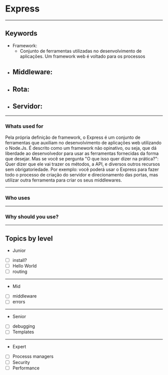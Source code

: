 # Express
------
## Keywords
- Framework:
  - Conjunto de ferramentas utilizadas no desenvolvimento de aplicações. Um framework web é voltado para os processos 
- Middleware:
  - 
- Rota:
  - 
- Servidor:
  - 

------
### Whats used for

Pela própria definição de framework, o Express é um conjunto de ferramentas que auxiliam no desenvolvimento de aplicações web utilizando o Node.Js.
É descrito como um framework não opinativo, ou seja, que dá liberdade ao desenvolvedor para usar as ferramentas fornecidas da forma que desejar.
Mas se você se pergunta "O que isso quer dizer na prática?": Quer dizer que ele vai trazer os métodos, a API, e diversos outros recursos sem obrigatoriedade. 
Por exemplo: você poderá usar o Express para fazer todo o processo de criação do servidor e direcionamento das portas, mas utilizar outra ferramenta para criar os seus middlewares.



------
### Who uses
------
### Why should you use?
------
## Topics by level
- Junior
 - [ ] install?
 - [ ] Hello World
 - [ ] routing
-----
- Mid
 - [ ] middleware
 - [ ] errors
-----
- Senior
 - [ ] debugging
 - [ ] Templates
-----
- Expert
 - [ ] Processs managers
 - [ ] Security
 - [ ] Performance
